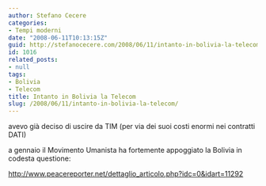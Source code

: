 ```yaml
---
author: Stefano Cecere
categories:
- Tempi moderni
date: "2008-06-11T10:13:15Z"
guid: http://stefanocecere.com/2008/06/11/intanto-in-bolivia-la-telecom/
id: 1016
related_posts:
- null
tags:
- Bolivia
- Telecom
title: Intanto in Bolivia la Telecom
slug: /2008/06/11/intanto-in-bolivia-la-telecom/
---
```


avevo già deciso di uscire da TIM (per via dei suoi costi enormi nei contratti DATI)
  
a gennaio il Movimento Umanista ha fortemente appoggiato la Bolivia in codesta questione:

<http://www.peacereporter.net/dettaglio_articolo.php?idc=0&idart=11292>